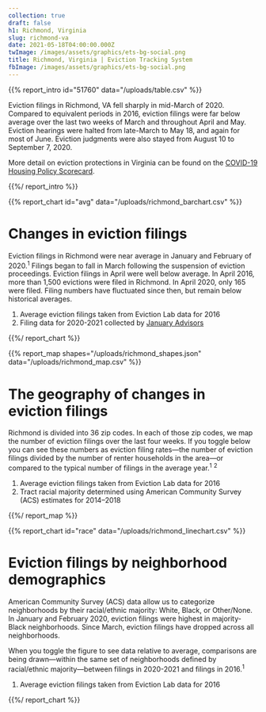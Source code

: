 ```yaml
---
collection: true
draft: false
h1: Richmond, Virginia
slug: richmond-va
date: 2021-05-18T04:00:00.000Z
twImage: /images/assets/graphics/ets-bg-social.png
title: Richmond, Virginia | Eviction Tracking System
fbImage: /images/assets/graphics/ets-bg-social.png
---
```


{{% report_intro id="51760" data="/uploads/table.csv" %}}





Eviction filings in Richmond, VA fell sharply in mid-March of 2020. Compared to equivalent periods in 2016, eviction filings were far below average over the last two weeks of March and  throughout April and May. Eviction hearings were halted from late-March to May 18, and again for most of June. Eviction judgments were also stayed from August 10 to September 7, 2020.

More detail on eviction protections in Virginia can be found on the [COVID-19 Housing Policy Scorecard](https://evictionlab.org/covid-policy-scorecard/va/).





{{%/ report_intro %}}



{{% report_chart id="avg" data="/uploads/richmond_barchart.csv" %}}

# Changes in eviction filings

Eviction filings in Richmond were near average in January and February of 2020.<sup>1</sup> Filings began to fall in March following the suspension of eviction proceedings. Eviction filings in April were well below average. In April 2016, more than 1,500 evictions were filed in Richmond. In April 2020, only 165 were filed. Filing numbers have fluctuated since then, but remain below historical averages.

1. Average eviction filings taken from Eviction Lab data for 2016
2. Filing data for 2020-2021 collected by [January Advisors](https://www.januaryadvisors.com/)

{{%/ report_chart %}}



{{% report_map shapes="/uploads/richmond_shapes.json" data="/uploads/richmond_map.csv" %}}





# The geography of changes in eviction filings

Richmond is divided into 36 zip codes. In each of those zip codes, we map the number of eviction filings over the last four weeks. If you toggle below you can see these numbers as eviction filing rates—the number of eviction filings divided by the number of renter households in the area—or compared to the typical number of filings in the average year.<sup>1</sup> <sup>2</sup>

1. Average eviction filings taken from Eviction Lab data for 2016
2. Tract racial majority determined using American Community Survey (ACS) estimates for 2014–2018





{{%/ report_map %}}



{{% report_chart id="race" data="/uploads/richmond_linechart.csv" %}}



# Eviction filings by neighborhood demographics

American Community Survey (ACS) data allow us to categorize neighborhoods by their racial/ethnic majority: White, Black, or Other/None. In January and February 2020, eviction filings were highest in majority-Black neighborhoods. Since March, eviction filings have dropped across all neighborhoods.

When you toggle the figure to see data relative to average, comparisons are being drawn—within the same set of neighborhoods defined by racial/ethnic majority—between filings in 2020-2021 and filings in 2016.<sup>1</sup>

1. Average eviction filings taken from Eviction Lab data for 2016



{{%/ report_chart %}}